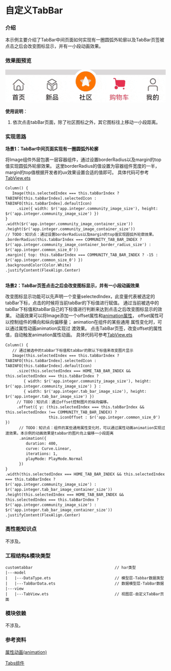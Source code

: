# 自定义TabBar

### 介绍

本示例主要介绍了TabBar中间页面如何实现有一圈圆弧外轮廓以及TabBar页签被点击之后会改变图标显示，并有一小段动画效果。

### 效果图预览

![](../../product/entry/src/main/resources/base/media/tab_bar.gif)

**使用说明**：

1. 依次点击tabBar页面，除了社区图标之外，其它图标往上移动一小段距离。

### 实现思路

**场景1：TabBar中间页面实现有一圈圆弧外轮廓**

将Image组件外层包裹一层容器组件，通过设置borderRadius以及margin的top值实现圆弧外轮廓效果。
这里borderRadius的值设置为容器组件宽度的一半，margin的top值根据开发者的ux效果设置合适的值即可。
具体代码可参考[TabView.ets](./src/main/ets/view/TabView.ets)

```
Column() {
   Image(this.selectedIndex === this.tabBarIndex ? TABINFO[this.tabBarIndex].selectedIcon : TABINFO[this.tabBarIndex].defaultIcon)
     .size({ width: $r('app.integer.community_image_size'), height: $r('app.integer.community_image_size') })
}
.width($r('app.integer.community_image_container_size'))
.height($r('app.integer.community_image_container_size'))
// TODO：知识点：通过设置borderRadius以及margin的top值实现圆弧外轮廓效果。
.borderRadius(this.tabBarIndex === COMMUNITY_TAB_BAR_INDEX ? $r('app.integer.community_image_container_border_radius_size') : $r('app.integer.common_size_0'))
.margin({ top: this.tabBarIndex === COMMUNITY_TAB_BAR_INDEX ? -15 : $r('app.integer.common_size_0') })
.backgroundColor(Color.White)
.justifyContent(FlexAlign.Center)
  
```
**场景2：TabBar页签点击之后会改变图标显示，并有一小段动画效果**

改变图标显示功能可以先声明一个变量selectedIndex，此变量代表被选定的tabBar下标，点击的时候将当前tabBar的下标值进行赋值。
通过当前被选中的tabBar下标值和tabBar自己的下标值进行判断来达到点击之后改变图标显示的效果。
动画效果可以将Image添加一个offset属性和[animation属性](https://developer.harmonyos.com/cn/docs/documentation/doc-references-V3/ts-animatorproperty-0000001478181445-V3)，
offset属性可以控制组件的横向和纵向偏移量； animation在组件的某些通用 属性变化时，可以通过属性动画animation实现过
渡效果。 点击TabBar页签，改变offset的属性值，自动触发animation属性动画。
具体代码可参考[TabView.ets](./src/main/ets/view/TabView.ets)

```
Column() {
   // 通过被选中的tabBar下标值和tabBar的默认下标值来改变图片显示
   Image(this.selectedIndex === this.tabBarIndex ? TABINFO[this.tabBarIndex].selectedIcon : TABINFO[this.tabBarIndex].defaultIcon)
     .size(this.selectedIndex === HOME_TAB_BAR_INDEX && this.selectedIndex === this.tabBarIndex ?
        { width: $r('app.integer.community_image_size'), height: $r('app.integer.community_image_size') } :
        { width: $r('app.integer.tab_bar_image_size'), height: $r('app.integer.tab_bar_image_size') })
     // TODO：知识点：通过offset控制图片的纵向偏移。
     .offset({ y: (this.selectedIndex === this.tabBarIndex && this.selectedIndex !== COMMUNITY_TAB_BAR_INDEX) ?
                   this.iconOffset : $r('app.integer.common_size_0') })
      // TODO：知识点：组件的某些通用属性变化时，可以通过属性动画animation实现过渡效果。本示例的动画效果是tabBar的图片向上偏移一小段距离
      .animation({
         duration: 400,
         curve: Curve.Linear,
         iterations: 1,
         playMode: PlayMode.Normal
      })
}
.width(this.selectedIndex === HOME_TAB_BAR_INDEX && this.selectedIndex === this.tabBarIndex ?
$r('app.integer.community_image_size') : $r('app.integer.tab_bar_image_container_size'))
.height(this.selectedIndex === HOME_TAB_BAR_INDEX && this.selectedIndex === this.tabBarIndex ?
$r('app.integer.community_image_size') : $r('app.integer.tab_bar_image_container_size'))
.justifyContent(FlexAlign.Center)
```
### 高性能知识点

不涉及。

### 工程结构&模块类型

```
customtabbar                                    // har类型
|---model
|   |---DataType.ets                            // 模型层-Tabbar数据类型
|   |---TabBarData.ets                          // 数据模型层-TabBar数据
|---view
|   |---TabView.ets                             // 视图层-自定义TabBar页面
```
### 模块依赖

不涉及。

### 参考资料
[属性动画(animation)](https://developer.harmonyos.com/cn/docs/documentation/doc-references-V3/ts-animatorproperty-0000001478181445-V3)

[Tabs组件](https://developer.harmonyos.com/cn/docs/documentation/doc-references/ts-container-tabs-0000001281001258)


